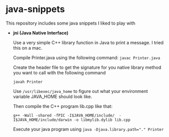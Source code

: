 # java-snippets
This repository includes some java snippets I liked to play with

+ **jni (Java Native Interface)**    

  Use a very simple C++ library function in Java to print a message.
  I tried this on a mac.


  Compile Printer.java using the following command:
  ``javac Printer.java``


  Create the header file to get the signature for you native library
  method you want to call with the following command

  ``javah Printer``

  Use ``/usr/libexec/java_home`` to figure out what your environment variable
  JAVA_HOME should look like.


  Then compile the C++ program lib.cpp like that:
  
  
  ``g++ -Wall -shared -fPIC -I$JAVA_HOME/include/ 
      -I$JAVA_HOME/include/darwin -o libmylib.dylib lib.cpp``


  Execute your java program using
  ``java -Djava.library.path="." Printer``
